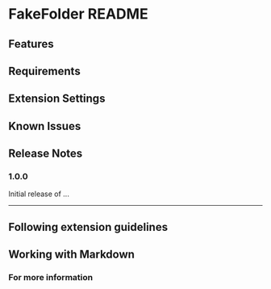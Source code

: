 # FakeFolder README

## Features

## Requirements

## Extension Settings

## Known Issues

## Release Notes

### 1.0.0
Initial release of ...

-----------------------------------------------------------------------------------------------------------
## Following extension guidelines

## Working with Markdown

### For more information
